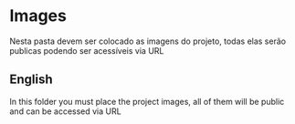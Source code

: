 # Images

Nesta pasta devem ser colocado as imagens do projeto, todas elas serão publicas podendo ser acessíveis via URL

## English

In this folder you must place the project images, all of them will be public and can be accessed via URL


